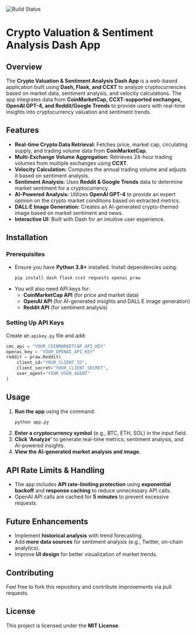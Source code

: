 ![Build Status](https://github.com/jpegaitaz/valuation_crypto/actions/workflows/codeql.yml/badge.svg)

# Crypto Valuation & Sentiment Analysis Dash App

## Overview
The **Crypto Valuation & Sentiment Analysis Dash App** is a web-based application built using **Dash, Flask, and CCXT** to analyze cryptocurrencies based on market data, sentiment analysis, and velocity calculations. The app integrates data from **CoinMarketCap, CCXT-supported exchanges, OpenAI GPT-4, and Reddit/Google Trends** to provide users with real-time insights into cryptocurrency valuation and sentiment trends.

## Features
- **Real-time Crypto Data Retrieval:** Fetches price, market cap, circulating supply, and trading volume data from **CoinMarketCap**.
- **Multi-Exchange Volume Aggregation:** Retrieves 24-hour trading volumes from multiple exchanges using **CCXT**.
- **Velocity Calculation:** Computes the annual trading volume and adjusts it based on sentiment analysis.
- **Sentiment Analysis:** Uses **Reddit & Google Trends** data to determine market sentiment for a cryptocurrency.
- **AI-Powered Analysis:** Utilizes **OpenAI GPT-4** to provide an expert opinion on the crypto market conditions based on extracted metrics.
- **DALL·E Image Generation:** Creates an AI-generated crypto-themed image based on market sentiment and news.
- **Interactive UI:** Built with Dash for an intuitive user experience.

## Installation
### Prerequisites
- Ensure you have **Python 3.8+** installed. Install dependencies using:
  ```sh
  pip install dash flask ccxt requests openai praw
  ```
- You will also need API keys for:
  - **CoinMarketCap API** (for price and market data)
  - **OpenAI API** (for AI-generated insights and DALL·E image generation)
  - **Reddit API** (for sentiment analysis)

### Setting Up API Keys
Create an `apikey.py` file and add:
```python
cmc_api = "YOUR_COINMARKETCAP_API_KEY"
openai_key = "YOUR_OPENAI_API_KEY"
reddit = praw.Reddit(
    client_id="YOUR_CLIENT_ID",
    client_secret="YOUR_CLIENT_SECRET",
    user_agent="YOUR_USER_AGENT"
)
```

## Usage
1. **Run the app** using the command:
   ```sh
   python app.py
   ```
2. **Enter a cryptocurrency symbol** (e.g., BTC, ETH, SOL) in the input field.
3. **Click 'Analyze'** to generate real-time metrics, sentiment analysis, and AI-powered insights.
4. **View the AI-generated market analysis and image.**

## API Rate Limits & Handling
- The app includes **API rate-limiting protection** using **exponential backoff** and **response caching** to reduce unnecessary API calls.
- OpenAI API calls are cached for **5 minutes** to prevent excessive requests.

## Future Enhancements
- Implement **historical analysis** with trend forecasting.
- Add **more data sources** for sentiment analysis (e.g., Twitter, on-chain analytics).
- Improve **UI design** for better visualization of market trends.

## Contributing
Feel free to fork this repository and contribute improvements via pull requests.

## License
This project is licensed under the **MIT License**.

